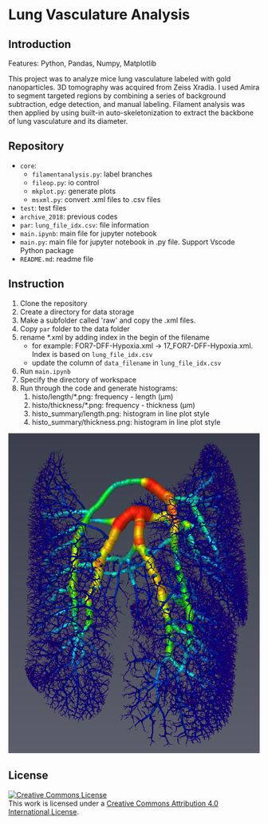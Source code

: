 # Lung Vasculature Analysis

## Introduction
Features: Python, Pandas, Numpy, Matplotlib

This project was to analyze mice lung vasculature labeled with gold nanoparticles. 3D tomography was acquired from Zeiss Xradia. I used Amira to segment targeted regions by combining a series of background subtraction, edge detection, and manual labeling. Filament analysis was then applied by using built-in auto-skeletonization to extract the backbone of lung vasculature and its diameter. 

## Repository
* `core`:
    * `filamentanalysis.py`: label branches
    * `fileop.py`: io control
    * `mkplot.py`: generate plots
    * `msxml.py`: convert .xml files to .csv files
* `test`: test files
* `archive_2018`: previous codes
* `par`: 
    `lung_file_idx.csv`: file information    
* `main.ipynb`: main file for jupyter notebook
* `main.py`: main file for jupyter notebook in .py file. Support Vscode Python package 
* `README.md`: readme file

## Instruction 
1. Clone the repository
2. Create a directory for data storage
3. Make a subfolder called 'raw' and copy the .xml files. 
4. Copy `par` folder to the data folder
5. rename *.xml by adding index in the begin of the filename
    * for example: FOR7-DFF-Hypoxia.xml -> 17_FOR7-DFF-Hypoxia.xml. Index is based on `lung_file_idx.csv`
    * update the column of `data_filename` in `lung_file_idx.csv`
6. Run `main.ipynb`
7. Specify the directory of workspace
8. Run through the code and generate histograms:
    1. histo/length/*.png: frequency - length (µm)
    2. histo/thickness/*.png: frequency - thickness (µm)
    3. histo_summary/length.png: histogram in line plot style
    4. histo_summary/thickness.png: histogram in line plot style

![](/figures/lung_vasculature.png)

## License
<a rel="license" href="http://creativecommons.org/licenses/by/4.0/"><img alt="Creative Commons License" style="border-width:0" src="https://i.creativecommons.org/l/by/4.0/88x31.png" /></a><br />This work is licensed under a <a rel="license" href="http://creativecommons.org/licenses/by/4.0/">Creative Commons Attribution 4.0 International License</a>.